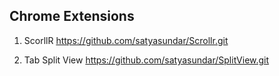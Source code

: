 ## Chrome Extensions


1. ScorllR
https://github.com/satyasundar/Scrollr.git

2. Tab Split View
https://github.com/satyasundar/SplitView.git
